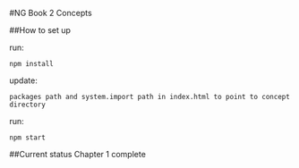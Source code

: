 #NG Book 2 Concepts

##How to set up

run:

`npm install`

update:

`packages path and system.import path in index.html to point to concept directory`

run:

`npm start`


##Current status
Chapter 1 complete
